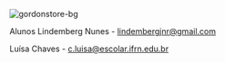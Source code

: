 ![gordonstore-bg](https://user-images.githubusercontent.com/79111102/154871523-fc550e71-743a-47a6-ba52-0f060d70c804.jpg)

Alunos
Lindemberg Nunes - lindembergjnr@gmail.com

Luísa Chaves - c.luisa@escolar.ifrn.edu.br
